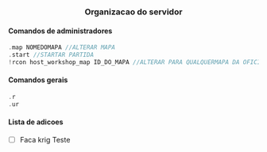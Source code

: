 <div align="center">
    <h3>Organizacao do servidor</h3>
</div>

#### Comandos de administradores
```c
.map NOMEDOMAPA //ALTERAR MAPA
.start //STARTAR PARTIDA
!rcon host_workshop_map ID_DO_MAPA //ALTERAR PARA QUALQUERMAPA DA OFICINA
```

#### Comandos gerais
```c
.r
.ur
```
#### Lista de adicoes
- [ ] Faca krig
Teste